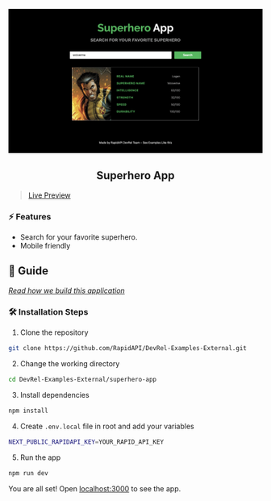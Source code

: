 ![cover](assets/cover.png)

<div align="center">
	<h2>Superhero App</h2>
</div>

> [Live Preview](https://rapidapi-example-superhero-app.vercel.app/)

### ⚡️ Features

- Search for your favorite superhero.
- Mobile friendly

## 📖 Guide

[*Read how we build this application*](https://rapidapi.com/guides/build-superhero-app)

### 🛠️ Installation Steps

1. Clone the repository

```bash
git clone https://github.com/RapidAPI/DevRel-Examples-External.git
```

2. Change the working directory

```bash
cd DevRel-Examples-External/superhero-app
```

3. Install dependencies

```bash
npm install
```

4. Create `.env.local` file in root and add your variables

```bash
NEXT_PUBLIC_RAPIDAPI_KEY=YOUR_RAPID_API_KEY
```

5. Run the app

```bash
npm run dev
```

You are all set! Open [localhost:3000](http://localhost:3000/) to see the app.
